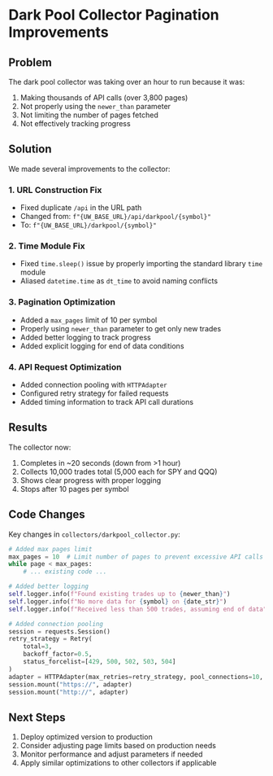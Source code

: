 # Dark Pool Collector Pagination Improvements

## Problem
The dark pool collector was taking over an hour to run because it was:
1. Making thousands of API calls (over 3,800 pages)
2. Not properly using the `newer_than` parameter
3. Not limiting the number of pages fetched
4. Not effectively tracking progress

## Solution
We made several improvements to the collector:

### 1. URL Construction Fix
- Fixed duplicate `/api` in the URL path
- Changed from: `f"{UW_BASE_URL}/api/darkpool/{symbol}"`
- To: `f"{UW_BASE_URL}/darkpool/{symbol}"`

### 2. Time Module Fix
- Fixed `time.sleep()` issue by properly importing the standard library `time` module
- Aliased `datetime.time` as `dt_time` to avoid naming conflicts

### 3. Pagination Optimization
- Added a `max_pages` limit of 10 per symbol
- Properly using `newer_than` parameter to get only new trades
- Added better logging to track progress
- Added explicit logging for end of data conditions

### 4. API Request Optimization
- Added connection pooling with `HTTPAdapter`
- Configured retry strategy for failed requests
- Added timing information to track API call durations

## Results
The collector now:
1. Completes in ~20 seconds (down from >1 hour)
2. Collects 10,000 trades total (5,000 each for SPY and QQQ)
3. Shows clear progress with proper logging
4. Stops after 10 pages per symbol

## Code Changes
Key changes in `collectors/darkpool_collector.py`:
```python
# Added max pages limit
max_pages = 10  # Limit number of pages to prevent excessive API calls
while page < max_pages:
    # ... existing code ...

# Added better logging
self.logger.info(f"Found existing trades up to {newer_than}")
self.logger.info(f"No more data for {symbol} on {date_str}")
self.logger.info(f"Received less than 500 trades, assuming end of data")

# Added connection pooling
session = requests.Session()
retry_strategy = Retry(
    total=3,
    backoff_factor=0.5,
    status_forcelist=[429, 500, 502, 503, 504]
)
adapter = HTTPAdapter(max_retries=retry_strategy, pool_connections=10, pool_maxsize=10)
session.mount("https://", adapter)
session.mount("http://", adapter)
```

## Next Steps
1. Deploy optimized version to production
2. Consider adjusting page limits based on production needs
3. Monitor performance and adjust parameters if needed
4. Apply similar optimizations to other collectors if applicable 